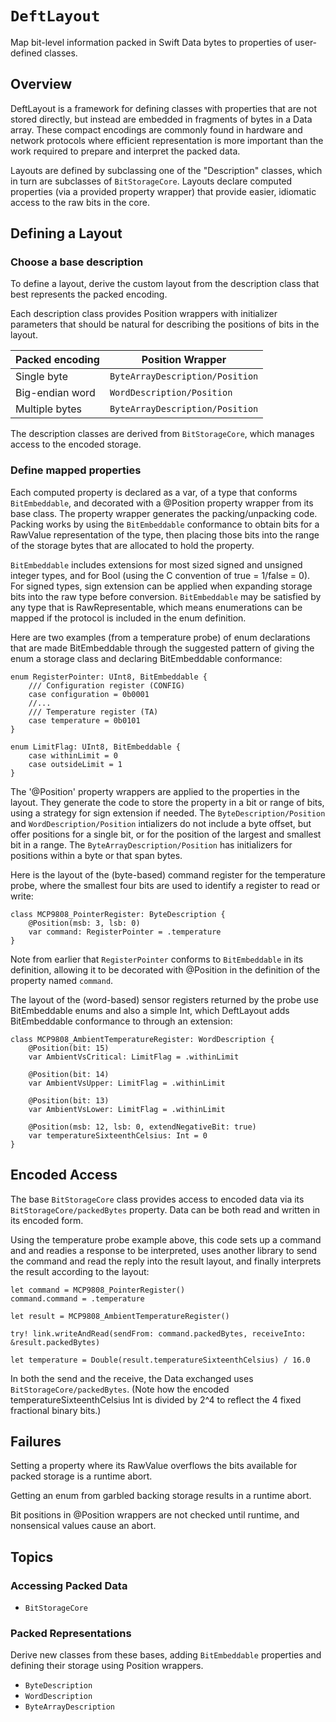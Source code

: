# ``DeftLayout``

Map bit-level information packed in Swift Data bytes to properties of user-defined classes.


## Overview

DeftLayout is a framework for defining classes with properties that are not stored
directly, but instead are embedded in fragments of bytes in a Data array.
These compact encodings are commonly found in hardware and network protocols
where efficient representation is more important than the work required to prepare
and interpret the packed data.

Layouts are defined by subclassing one of the "Description" classes, which in
turn are subclasses of ``BitStorageCore``. Layouts declare computed properties
(via a provided property wrapper) that provide easier, idiomatic access to the
raw bits in the core.

## Defining a Layout

### Choose a base description

To define a layout, derive the custom layout from the description class that
best represents the packed encoding.

Each description class provides Position wrappers with initializer parameters
that should be natural for describing the positions of bits in the layout.

| Packed encoding | Position Wrapper |
| --- | --- |
| Single byte | ``ByteArrayDescription/Position`` |
| Big-endian word | ``WordDescription/Position`` |
| Multiple bytes | ``ByteArrayDescription/Position`` |

The description classes are derived from ``BitStorageCore``, which manages
access to the encoded storage.


### Define mapped properties

Each computed property is declared as a var, of a type that conforms
``BitEmbeddable``, and decorated with a @Position property wrapper from its
base class. The property wrapper generates the packing/unpacking code.
Packing works by using the ``BitEmbeddable`` conformance to obtain bits for a
RawValue representation of the type, then placing those bits into the range
of the storage bytes that are allocated to hold the property.

``BitEmbeddable`` includes extensions for most sized signed and unsigned
integer types, and for Bool (using the C convention of true = 1/false = 0).
For signed types, sign extension can be applied when expanding
storage bits into the raw type before conversion.
``BitEmbeddable`` may be satisfied by any type that is RawRepresentable,
which means enumerations can be mapped if the protocol is included in the
enum definition.

Here are two examples (from a temperature probe) of enum declarations
that are made BitEmbeddable through the suggested pattern of giving the enum
a storage class and declaring BitEmbeddable conformance:

    enum RegisterPointer: UInt8, BitEmbeddable {
        /// Configuration register (CONFIG)
        case configuration = 0b0001
        //...
        /// Temperature register (TA)
        case temperature = 0b0101
    }

    enum LimitFlag: UInt8, BitEmbeddable {
        case withinLimit = 0
        case outsideLimit = 1
    }

The '@Position' property wrappers are applied to the properties in the layout.
They generate the code to store the property in a bit or range of bits, using a
strategy for sign extension if needed. The ``ByteDescription/Position`` and
``WordDescription/Position`` intializers do not include a byte offset, but
offer positions for a single bit, or for the position of the largest and
smallest bit in a range. The ``ByteArrayDescription/Position`` has initializers
for positions within a byte or that span bytes.

Here is the layout of the (byte-based) command register for the temperature
probe, where the smallest four bits are used to identify a register to read or write:

    class MCP9808_PointerRegister: ByteDescription {
        @Position(msb: 3, lsb: 0)
        var command: RegisterPointer = .temperature
    }

Note from earlier that `RegisterPointer` conforms to ``BitEmbeddable`` in its
definition, allowing it to be decorated with @Position in the definition of the
property named `command`.

The layout of the (word-based) sensor registers returned by the probe
use BitEmbeddable enums and also a simple Int, which DeftLayout adds
BitEmbeddable conformance to through an extension:

    class MCP9808_AmbientTemperatureRegister: WordDescription {
        @Position(bit: 15)
        var AmbientVsCritical: LimitFlag = .withinLimit

        @Position(bit: 14)
        var AmbientVsUpper: LimitFlag = .withinLimit

        @Position(bit: 13)
        var AmbientVsLower: LimitFlag = .withinLimit

        @Position(msb: 12, lsb: 0, extendNegativeBit: true)
        var temperatureSixteenthCelsius: Int = 0
    }


## Encoded Access

The base ``BitStorageCore`` class provides access to encoded data via its
``BitStorageCore/packedBytes`` property. Data can be both read and written in
its encoded form.


Using the temperature probe example above, this code sets up a command and
and readies a response to be interpreted, uses another library to send the
command and read the reply into the result layout, and finally interprets the
result according to the layout:

    let command = MCP9808_PointerRegister()
    command.command = .temperature

    let result = MCP9808_AmbientTemperatureRegister()

    try! link.writeAndRead(sendFrom: command.packedBytes, receiveInto: &result.packedBytes)
    
    let temperature = Double(result.temperatureSixteenthCelsius) / 16.0

In both the send and the receive, the Data exchanged uses 
``BitStorageCore/packedBytes``.
(Note how the encoded temperatureSixteenthCelsius Int is divided by 2^4
to reflect the 4 fixed fractional binary bits.)


## Failures

Setting a property where its RawValue overflows the bits available for packed storage
is a runtime abort.

Getting an enum from garbled backing storage results in a runtime abort.

Bit positions in @Position wrappers are not checked until runtime, and nonsensical
values cause an abort.


## Topics

### Accessing Packed Data

- ``BitStorageCore``

### Packed Representations

Derive new classes from these bases, adding ``BitEmbeddable`` properties and
defining their storage using Position wrappers.

- ``ByteDescription``
- ``WordDescription``
- ``ByteArrayDescription``

